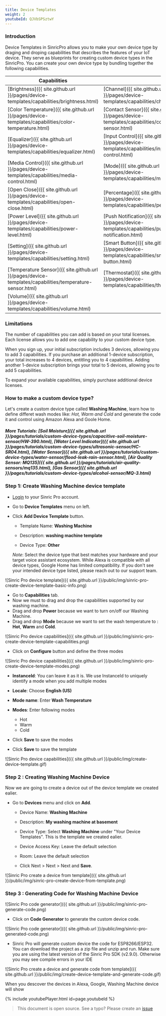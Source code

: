 ```yaml
---
title: Device Templates
weight: 2
youtubeId: QJVbSPSztwY
---
```


### Introduction 

Device Templates in SinricPro allows you to make your own device type by draging and droping capabilities that describes the features of your IoT device. They serve as blueprints for creating custom device types in the SinricPro. You can create your own device type by bundling together the following capabilities.

| Capabilities | | |
|----------|----------|----------|
| [Brightness]({{ site.github.url }}/pages/device-templates/capabilities/brightness.html) | [Channel]({{ site.github.url }}/pages/device-templates/capabilities/channel.html) | [Color]({{ site.github.url }}/pages/device-templates/capabilities/color.html) |
| [Color Temperature]({{ site.github.url }}/pages/device-templates/capabilities/color-temperature.html) | [Contact Sensor]({{ site.github.url }}/pages/device-templates/capabilities/contact-sensor.html) | [Doorbell]({{ site.github.url }}/pages/device-templates/capabilities/doorbell.html) |
| [Equalizer]({{ site.github.url }}/pages/device-templates/capabilities/equalizer.html) | [Input Control]({{ site.github.url }}/pages/device-templates/capabilities/input-control.html) | [Lock]({{ site.github.url }}/pages/device-templates/capabilities/lock.html) |
| [Media Control]({{ site.github.url }}/pages/device-templates/capabilities/media-control.html) | [Mode]({{ site.github.url }}/pages/device-templates/capabilities/mode.html) | [Motion Sensor]({{ site.github.url }}/pages/device-templates/capabilities/motion-sensor.html) |
| [Open Close]({{ site.github.url }}/pages/device-templates/capabilities/open-close.html) | [Percentage]({{ site.github.url }}/pages/device-templates/capabilities/percentage.html) | [Power]({{ site.github.url }}/pages/device-templates/capabilities/power.html) |
| [Power Level]({{ site.github.url }}/pages/device-templates/capabilities/power-level.html) | [Push Notification]({{ site.github.url }}/pages/device-templates/capabilities/push-notification.html) | [Range]({{ site.github.url }}/pages/device-templates/capabilities/range.html) |
| [Setting]({{ site.github.url }}/pages/device-templates/capabilities/setting.html) | [Smart Button]({{ site.github.url }}/pages/device-templates/capabilities/smart-button.html) | [Start Stop]({{ site.github.url }}/pages/device-templates/capabilities/start-stop.html) |
| [Temperature Sensor]({{ site.github.url }}/pages/device-templates/capabilities/temperature-sensor.html) | [Thermostat]({{ site.github.url }}/pages/device-templates/capabilities/thermostat.html) | [Toggle]({{ site.github.url }}/pages/device-templates/capabilities/toggle.html) |
| [Volume]({{ site.github.url }}/pages/device-templates/capabilities/volume.html) | | |

### Limitations
The number of capabilities you can add is based on your total licenses. Each license allows you to add one capability to your custom device type.

When you sign up, your initial subscription includes 3 devices, allowing you to add 3 capabilities.
If you purchase an additional 1-device subscription, your total increases to 4 devices, entitling you to 4 capabilities.
Adding another 1-device subscription brings your total to 5 devices, allowing you to add 5 capabilities.

To expand your available capabilities, simply purchase additional device licenses.

### How to make a custom device type? 

Let's create a custom device type called **Washing Machine**, learn how to define differet wash modes like: *Hot, Warm and Cold* and generate the code it and control using Amazon Alexa and Goole Home.

##### More Tutorials: [Soil Moisture]({{ site.github.url }}/pages/tutorials/custom-device-types/capacitive-soil-moisture-sensor/HW-390.html), [Water Level Indicator]({{ site.github.url }}/pages/tutorials/custom-device-types/ultrasonic-sensor/HC-SR04.html), [Water Sensor]({{ site.github.url }}/pages/tutorials/custom-device-types/water-sensor/flood-leak-rain-sensor.html), [Air Quality Sensor: MQ135]({{ site.github.url }}/pages/tutorials/air-quality-sensors/mq135.html), [Gas Sensor]({{ site.github.url }}/pages/tutorials/custom-device-types/alcohol-sensor/MQ-3.html)

### Step 1: Create Washing Machine device template

* [Login](http://portal.sinric.pro) to your Sinric Pro account.

* Go to **Device Templates** menu on left.

* Click **Add Device Template** button.
    * Template Name: **Washing Machine**

    * Description: **washing machine template** 

    * Device Type: **Other**
    
    *Note*: Select the device type that best matches your hardware and your target voice assistant ecosystem. While Alexa is compatible with all device types, Google Home has limited compatibility. If you don't see your intended device type listed, please reach out to our support team.

![Sinric Pro device template]({{ site.github.url }}/public/img/sinric-pro-create-device-template-basic-info.png)

* Go to **Capabilities** tab.
* Now we must to drag and drop the capabilities supported by our washing machine. 
* Drag and drop **Power** because we want to turn on/off our Washing Machine. 
* Drag and drop **Mode** because we want to set the wash temperature to : **Hot**, **Warm** and **Cold**.

![Sinric Pro device capabilities]({{ site.github.url }}/public/img/sinric-pro-create-device-template-capabilities.png)

* Click on **Configure** button and define the three modes

![Sinric Pro device capabilities]({{ site.github.url }}/public/img/sinric-pro-create-device-template-modes.png)

* **InstanceId**: You can leave it as it is. We use InstanceId to uniquely identify a mode when you add multiple modes

* **Locale**: Choose **English (US)**

* **Mode name**: Enter **Wash Temperature**

* **Modes**: Enter following modes
    * Hot
    * Warm
    * Cold

* Click **Save** to save the modes

* Click **Save**  to save the template

![Sinric Pro device capabilities]({{ site.github.url }}/public/img/create-device-template.gif)

   
### Step 2 : Creating Washing Machine Device

Now we are going to create a device out of the device template we created ealier.

* Go to **Devices** menu and click on **Add**. 

    * Device Name: **Washing Machine**

    * Description: **My washing machine at basement**

    * Device Type: Select **Washing Machine** under "Your Device Templates". This is the template we created ealier.

    * Device Access Key: Leave the default selection

    * Room: Leave the default selection
    
    * Click Next > Next > Next and **Save**.

![Sinric Pro create a device from template]({{ site.github.url }}/public/img/sinric-pro-create-device-from-template.png)

### Step 3 : Generating Code for Washing Machine Device

![Sinric Pro code generator]({{ site.github.url }}/public/img/sinric-pro-generate-code.png)

* Click on **Code Generator** to generate the custom device code. 

![Sinric Pro code generator]({{ site.github.url }}/public/img/sinric-pro-generated-code.png)

* Sinric Pro will generate custom device the code for ESP8266/ESP32. You can download the project as a zip file and unzip and run. Make sure you are using the
latest version of the Sinric Pro SDK (v2.9.0). Otherwise you may see compile errors in your IDE

![Sinric Pro create a device and generate code from template]({{ site.github.url }}/public/img/create-device-template-and-generate-code.gif)
 
When you descover the devices in Alexa, Google,  Washing Machine device will show

{% include youtubePlayer.html id=page.youtubeId %}

> This document is open source. See a typo? Please create an [issue](https://github.com/sinricpro/help-docs)